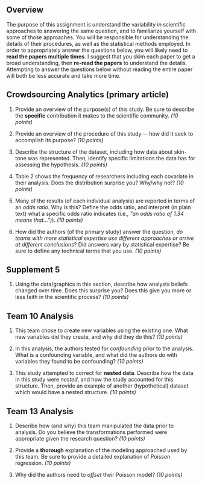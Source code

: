 ## Overview
The purpose of this assignment is understand the variability in scientific approaches to answering the same question, and to familiarize yourself with some of those approaches. You will be responsible for understanding the details of their procedures, as well as the statistical methods employed. In order to appropriately answer the questions below, you will likely need to **read the papers multiple times**. I suggest that you skim each paper to get a broad understanding, then **re-read the papers** to understand the details. Attempting to answer the questions below without reading the entire paper will both be less accurate and take more time.

## Crowdsourcing Analytics (primary article)

1. Provide an overview of the purpose(s) of this study. Be sure to describe the **specific** contribution it makes to the scientific community. _(10 points)_

2. Provide an overview of the procedure of this study -- how did it seek to accomplish its purpose? _(10 points)_

3. Describe the structure of the dataset, including how data about skin-tone was represented. Then, identify specific limitations the data has for assessing the hypothesis. _(10 points)_

4. Table 2 shows the frequency of researchers including each covariate in their analysis. Does the distribution surprise you? Why/why not? _(10 points)_

5. Many of the results (of each individual analysis) are reported in terms of an _odds ratio_. Why is this? Define the odds ratio, and interpret (in plain text) what a specific odds ratio indicates (i.e., _"an odds ratio of 1.34 means that...")_). _(10 points)_

6. How did the authors (of the primary study) answer the question, _do teams with more statistical expertise use different approaches or arrive at different conclusions_? Did answers vary by statistical expertise? Be sure to define any technical terms that you use. _(10 points)_

## Supplement 5

1. Using the data/graphics in this section, describe how analysts beliefs changed over time. Does this surprise you? Does this give you more or less faith in the scientific process? _(10 points)_

## Team 10 Analysis

1. This team chose to create new variables using the existing one. What new variables did they create, and why did they do this? _(10 points)_

2. In this analysis, the authors tested for _confounding_ prior to the analysis. What is a confounding variable, and what did the authors do with variables they found to be confounding? _(10 points)_

3. This study attempted to correct for **nested data**. Describe how the data in this study were _nested_, and how the study accounted for this structure. Then, provide an example of another (hypothetical) dataset which would have a nested structure. _(10 points)_

## Team 13 Analysis

1. Describe how (and why) this team manipulated the data prior to analysis. Do you believe the transformations performed were appropriate given the research question? _(10 points)_

2. Provide a **thorough** explanation of the modeling approached used by this team. Be sure to provide a detailed explanation of Poisson regression. _(10 points)_

3. Why did the authors need to _offset_ their Poisson model? _(10 points)_
